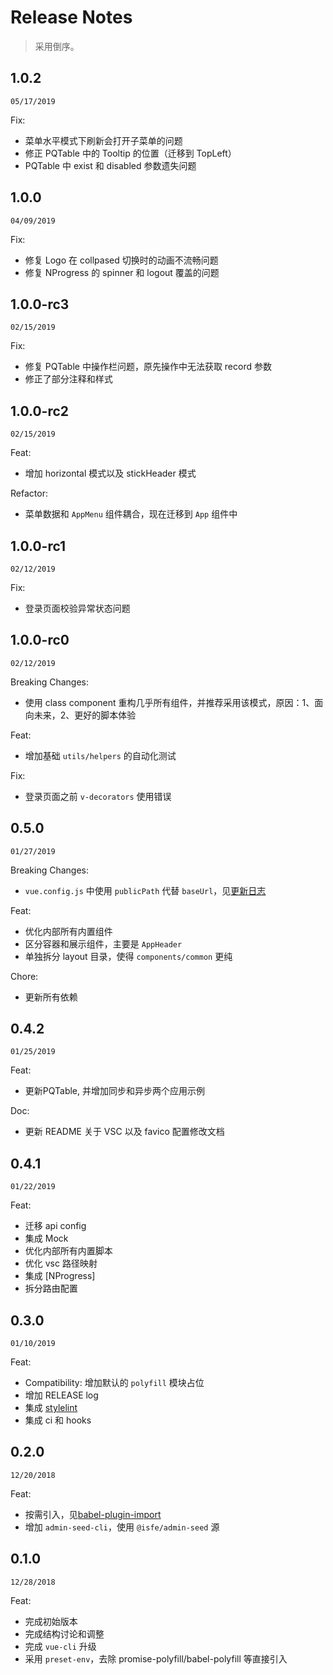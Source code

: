 # Release Notes

> 采用倒序。

## 1.0.2

`05/17/2019`

Fix:
- 菜单水平模式下刷新会打开子菜单的问题
- 修正 PQTable 中的 Tooltip 的位置（迁移到 TopLeft）
- PQTable 中 exist 和 disabled 参数遗失问题

## 1.0.0

`04/09/2019`

Fix:
- 修复 Logo 在 collpased 切换时的动画不流畅问题
- 修复 NProgress 的 spinner 和 logout 覆盖的问题

## 1.0.0-rc3

`02/15/2019`

Fix:
- 修复 PQTable 中操作栏问题，原先操作中无法获取 record 参数
- 修正了部分注释和样式

## 1.0.0-rc2

`02/15/2019`

Feat:
- 增加 horizontal 模式以及 stickHeader 模式

Refactor:
- 菜单数据和 `AppMenu` 组件耦合，现在迁移到 `App` 组件中

## 1.0.0-rc1

`02/12/2019`

Fix:
- 登录页面校验异常状态问题

## 1.0.0-rc0

`02/12/2019`

Breaking Changes:
- 使用 class component 重构几乎所有组件，并推荐采用该模式，原因：1、面向未来，2、更好的脚本体验

Feat:
- 增加基础 `utils/helpers` 的自动化测试

Fix:
- 登录页面之前 `v-decorators` 使用错误

## 0.5.0

`01/27/2019`

Breaking Changes:
- `vue.config.js` 中使用 `publicPath` 代替 `baseUrl`，见[更新日志](https://github.com/vuejs/vue-cli/blob/dev/CHANGELOG.md#features-1)

Feat:
- 优化内部所有内置组件
- 区分容器和展示组件，主要是 `AppHeader`
- 单独拆分 layout 目录，使得 `components/common` 更纯

Chore:
- 更新所有依赖

## 0.4.2

`01/25/2019`

Feat:
- 更新PQTable, 并增加同步和异步两个应用示例

Doc:
- 更新 README 关于 VSC 以及 favico 配置修改文档

## 0.4.1
`01/22/2019`

Feat:
- 迁移 api config
- 集成 Mock
- 优化内部所有内置脚本
- 优化 vsc 路径映射
- 集成 [NProgress]
- 拆分路由配置

## 0.3.0

`01/10/2019`

Feat:
- Compatibility: 增加默认的 `polyfill` 模块占位
- 增加 RELEASE log
- 集成 [stylelint](https://github.com/stylelint/stylelint)
- 集成 ci 和 hooks

## 0.2.0

`12/20/2018`

Feat:
- 按需引入，见[babel-plugin-import](https://github.com/ant-design/babel-plugin-import)
- 增加 `admin-seed-cli`，使用 `@isfe/admin-seed` 源

## 0.1.0

`12/28/2018`

Feat:
- 完成初始版本
- 完成结构讨论和调整
- 完成 `vue-cli` 升级
- 采用 `preset-env`，去除 promise-polyfill/babel-polyfill 等直接引入
